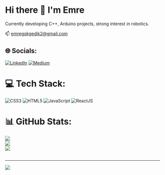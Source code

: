 #  Hi there 👋 I'm Emre

 Currently developing C++, Arduino projects, strong interest in robotics.

 

 📫 emregokgedik2@gmail.com


## 🌐 Socials:
[![LinkedIn](https://img.shields.io/badge/LinkedIn-%230077B5.svg?logo=linkedin&logoColor=white)](https://linkedin.com/in/https://www.linkedin.com/in/emregokgedik/) [![Medium](https://img.shields.io/badge/Medium-12100E?logo=medium&logoColor=white)](https://medium.com/@https://medium.com/@emregokgedik)

# 💻 Tech Stack:
![CSS3](https://img.shields.io/badge/css3-%231572B6.svg?style=for-the-badge&logo=css3&logoColor=white) ![HTML5](https://img.shields.io/badge/html5-%23E34F26.svg?style=for-the-badge&logo=html5&logoColor=white) ![JavaScript](https://img.shields.io/badge/javascript-%23323330.svg?style=for-the-badge&logo=javascript&logoColor=%23F7DF1E)  ![ReactJS](https://img.shields.io/badge/-ReactJs-61DAFB?logo=react&logoColor=white&style=for-the-badge)

# 📊 GitHub Stats:
![](https://github-readme-stats.vercel.app/api?username=emregokgedik&theme=dark&hide_border=false&include_all_commits=false&count_private=false)<br/>
![](https://github-readme-streak-stats.herokuapp.com/?user=emregokgedik&theme=dark&hide_border=false)<br/>
![](https://github-readme-stats.vercel.app/api/top-langs/?username=emregokgedik&theme=dark&hide_border=false&include_all_commits=false&count_private=false&layout=compact)<br/><br/>

---
[![](https://visitcount.itsvg.in/api?id=emregokgedik&icon=0&color=0)](https://visitcount.itsvg.in)

<!-- Proudly created with GPRM ( https://gprm.itsvg.in ) -->
